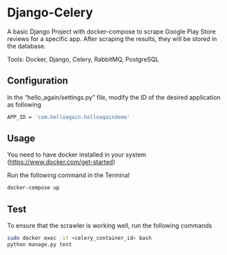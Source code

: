 # Django-Celery

A basic Django Project with docker-compose to scrape Google Play Store reviews for a specific app. After scraping the results, they will be stored in the database.


Tools: Docker, Django, Celery, RabbitMQ, PostgreSQL


## Configuration

In the “hello_again/settings.py” file, modify the ID of the desired application as following

```bash
APP_ID = 'com.helloagain.helloagaindemo'
```

## Usage
You need to have docker installed in your system (https://www.docker.com/get-started)

Run the following command in the Terminal
```bash
docker-compose up
```

## Test
To ensure that the scrawler is working well, run the following commands

```bash
sudo docker exec -it <celery_container_id> bash
python manage.py test
```